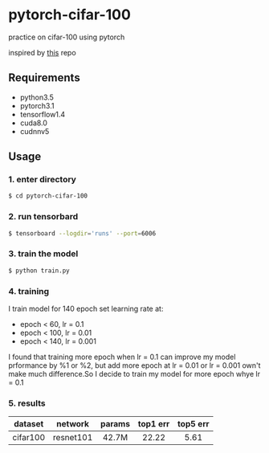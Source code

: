 # pytorch-cifar-100

practice on cifar-100 using pytorch


inspired by [this](https://github.com/kuangliu/pytorch-cifar) repo

## Requirements
- python3.5
- pytorch3.1
- tensorflow1.4
- cuda8.0
- cudnnv5

## Usage

### 1. enter directory
```bash
$ cd pytorch-cifar-100
```

### 2. run tensorbard
```bash
$ tensorboard --logdir='runs' --port=6006
```
### 3. train the model
```bash
$ python train.py
```
### 4. training
I train model for 140 epoch
set learning rate at:
- epoch < 60, lr = 0.1
- epoch < 100, lr = 0.01
- epoch < 140, lr = 0.001

I found that training more epoch when lr = 0.1 can improve
my model prformance by %1 or %2, but add more epoch at lr = 0.01
or lr = 0.001 own't make much difference.So I decide to train my
model for more epoch whye lr = 0.1

### 5. results

|dataset|network|params|top1 err|top5 err|
|:---:|:---:|:---:|:---:|:---:|
|cifar100|resnet101|42.7M|22.22|5.61|